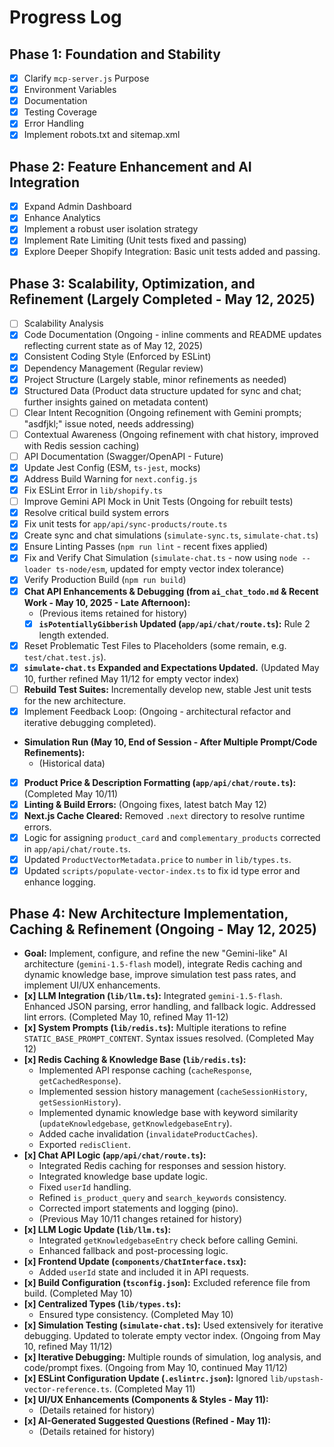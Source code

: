 # Progress Log

## Phase 1: Foundation and Stability

*   [x] Clarify `mcp-server.js` Purpose
*   [x] Environment Variables
*   [x] Documentation
*   [x] Testing Coverage
*   [x] Error Handling
*   [x] Implement robots.txt and sitemap.xml

## Phase 2: Feature Enhancement and AI Integration

*   [x] Expand Admin Dashboard
*   [x] Enhance Analytics
*   [x] Implement a robust user isolation strategy
*   [x] Implement Rate Limiting (Unit tests fixed and passing)
*   [x] Explore Deeper Shopify Integration: Basic unit tests added and passing.

## Phase 3: Scalability, Optimization, and Refinement (Largely Completed - May 12, 2025)

*   [ ] Scalability Analysis
*   [x] Code Documentation (Ongoing - inline comments and README updates reflecting current state as of May 12, 2025)
*   [x] Consistent Coding Style (Enforced by ESLint)
*   [x] Dependency Management (Regular review)
*   [x] Project Structure (Largely stable, minor refinements as needed)
*   [x] Structured Data (Product data structure updated for sync and chat; further insights gained on metadata content)
*   [ ] Clear Intent Recognition (Ongoing refinement with Gemini prompts; "asdfjkl;" issue noted, needs addressing)
*   [ ] Contextual Awareness (Ongoing refinement with chat history, improved with Redis session caching)
*   [ ] API Documentation (Swagger/OpenAPI - Future)
*   [x] Update Jest Config (ESM, `ts-jest`, mocks)
*   [x] Address Build Warning for `next.config.js`
*   [x] Fix ESLint Error in `lib/shopify.ts`
*   [ ] Improve Gemini API Mock in Unit Tests (Ongoing for rebuilt tests)
*   [x] Resolve critical build system errors
*   [x] Fix unit tests for `app/api/sync-products/route.ts`
*   [x] Create sync and chat simulations (`simulate-sync.ts`, `simulate-chat.ts`)
*   [x] Ensure Linting Passes (`npm run lint` - recent fixes applied)
*   [x] Fix and Verify Chat Simulation (`simulate-chat.ts` - now using `node --loader ts-node/esm`, updated for empty vector index tolerance)
*   [x] Verify Production Build (`npm run build`)
*   [x] **Chat API Enhancements & Debugging (from `ai_chat_todo.md` & Recent Work - May 10, 2025 - Late Afternoon):**
    *   (Previous items retained for history)
    *   [x] **`isPotentiallyGibberish` Updated (`app/api/chat/route.ts`):** Rule 2 length extended.
*   [x] Reset Problematic Test Files to Placeholders (some remain, e.g. `test/chat.test.js`).
*   [x] **`simulate-chat.ts` Expanded and Expectations Updated.** (Updated May 10, further refined May 11/12 for empty vector index)
*   [ ] **Rebuild Test Suites:** Incrementally develop new, stable Jest unit tests for the new architecture.
*   [x] Implement Feedback Loop: (Ongoing - architectural refactor and iterative debugging completed).
*   **Simulation Run (May 10, End of Session - After Multiple Prompt/Code Refinements):**
    *   (Historical data)
*   [x] **Product Price & Description Formatting (`app/api/chat/route.ts`):** (Completed May 10/11)
*   [x] **Linting & Build Errors:** (Ongoing fixes, latest batch May 12)
*   [x] **Next.js Cache Cleared:** Removed `.next` directory to resolve runtime errors.
*   [x] Logic for assigning `product_card` and `complementary_products` corrected in `app/api/chat/route.ts`.
*   [x] Updated `ProductVectorMetadata.price` to `number` in `lib/types.ts`.
*   [x] Updated `scripts/populate-vector-index.ts` to fix id type error and enhance logging.

## Phase 4: New Architecture Implementation, Caching & Refinement (Ongoing - May 12, 2025)

*   **Goal:** Implement, configure, and refine the new "Gemini-like" AI architecture (`gemini-1.5-flash` model), integrate Redis caching and dynamic knowledge base, improve simulation test pass rates, and implement UI/UX enhancements.
*   **[x] LLM Integration (`lib/llm.ts`):** Integrated `gemini-1.5-flash`. Enhanced JSON parsing, error handling, and fallback logic. Addressed lint errors. (Completed May 10, refined May 11-12)
*   **[x] System Prompts (`lib/redis.ts`):** Multiple iterations to refine `STATIC_BASE_PROMPT_CONTENT`. Syntax issues resolved. (Completed May 12)
*   **[x] Redis Caching & Knowledge Base (`lib/redis.ts`):**
    *   Implemented API response caching (`cacheResponse`, `getCachedResponse`).
    *   Implemented session history management (`cacheSessionHistory`, `getSessionHistory`).
    *   Implemented dynamic knowledge base with keyword similarity (`updateKnowledgebase`, `getKnowledgebaseEntry`).
    *   Added cache invalidation (`invalidateProductCaches`).
    *   Exported `redisClient`.
*   **[x] Chat API Logic (`app/api/chat/route.ts`):**
    *   Integrated Redis caching for responses and session history.
    *   Integrated knowledge base update logic.
    *   Fixed `userId` handling.
    *   Refined `is_product_query` and `search_keywords` consistency.
    *   Corrected import statements and logging (pino).
    *   (Previous May 10/11 changes retained for history)
*   **[x] LLM Logic Update (`lib/llm.ts`):**
    *   Integrated `getKnowledgebaseEntry` check before calling Gemini.
    *   Enhanced fallback and post-processing logic.
*   **[x] Frontend Update (`components/ChatInterface.tsx`):**
    *   Added `userId` state and included it in API requests.
*   **[x] Build Configuration (`tsconfig.json`):** Excluded reference file from build. (Completed May 10)
*   **[x] Centralized Types (`lib/types.ts`):**
    *   Ensured type consistency. (Completed May 10)
*   **[x] Simulation Testing (`simulate-chat.ts`):** Used extensively for iterative debugging. Updated to tolerate empty vector index. (Ongoing from May 10, refined May 11/12)
*   **[x] Iterative Debugging:** Multiple rounds of simulation, log analysis, and code/prompt fixes. (Ongoing from May 10, continued May 11/12)
*   **[x] ESLint Configuration Update (`.eslintrc.json`):** Ignored `lib/upstash-vector-reference.ts`. (Completed May 11)
*   **[x] UI/UX Enhancements (Components & Styles - May 11):**
    *   (Details retained for history)
*   **[x] AI-Generated Suggested Questions (Refined - May 11):**
    *   (Details retained for history)
